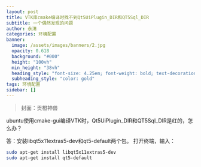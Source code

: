```yaml
---
layout: post
title: VTK库cmake编译时找不到Qt5UiPlugin_DIR和QT5Sql_DIR
subtitle: 一个偶然发现的问题
author: 永清
categories: 环境配置
banner:
  image: /assets/images/banners/2.jpg
  opacity: 0.618
  background: "#000"
  height: "100vh"
  min_height: "38vh"
  heading_style: "font-size: 4.25em; font-weight: bold; text-decoration: underline"
  subheading_style: "color: gold"
tags: 环境配置
sidebar: []
---
```


> 封面：贡橙神兽

ubuntu使用cmake-gui编译VTK时，Qt5UiPlugin_DIR和QT5Sql_DIR是红的，怎么办？

答：安装libqt5x11extras5-dev和qt5-default两个包。
打开终端，输入：
```bash
sudo apt-get install libqt5x11extras5-dev
sudo apt-get install qt5-default
```